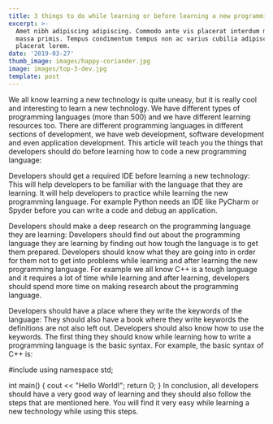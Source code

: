 ```yaml
---
title: 3 things to do while learning or before learning a new programming language.
excerpt: >-
  Amet nibh adipiscing adipiscing. Commodo ante vis placerat interdum massa
  massa primis. Tempus condimentum tempus non ac varius cubilia adipiscing
  placerat lorem.
date: '2019-03-27'
thumb_image: images/happy-coriander.jpg
image: images/top-3-dev.jpg
template: post
---
```

We all know learning a new technology is quite uneasy, but it is really cool and interesting to learn a new technology. We have different types of programming languages (more than 500) and we have different learning resources too. There are different programming languages in different sections of development, we have web development, software development and even application development. This article will teach you the things that developers should do before learning how to code a new programming language:

Developers should get a required IDE before learning a new technology: This will help developers to be familiar with the language that they are learning. It will help developers to practice while learning the new programming language. For example Python needs an IDE like PyCharm or Spyder before you can write a code and debug an application.

Developers should make a deep research on the programming language they are learning: Developers should find out about the programming language they are learning by finding out how tough the language is to get them prepared. Developers should know what they are going into in order for them not to get into problems while learning and after learning the new programming language. For example we all know C++ is a tough language and it requires a lot of time while learning and after learning, developers should spend more time on making research about the programming language.

Developers should have a place where they write the keywords of the language: They should also have a book where they write keywords the definitions are not also left out. Developers should also know how to use the keywords. The first thing they should know while learning how to write a programming language is the basic syntax. For example, the basic syntax of C++ is:

#include <iostream>
using namespace std;

int main() {
  cout << "Hello World!";
  return 0;
}
In conclusion, all developers should have a very good way of learning and they should also follow the steps that are mentioned here. You will find it very easy while learning a new technology while using this steps.


